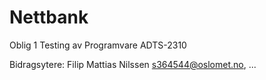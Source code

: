 # Nettbank
Oblig 1 Testing av Programvare ADTS-2310

Bidragsytere:
Filip Mattias Nilssen s364544@oslomet.no, ...
